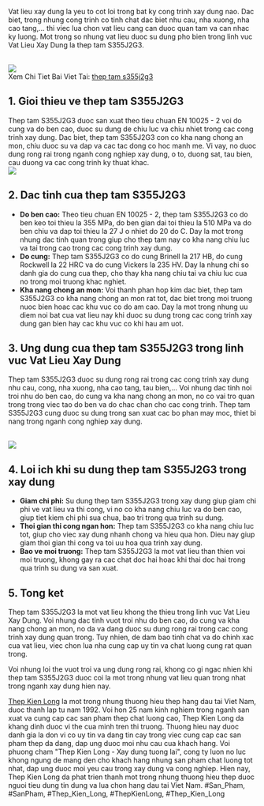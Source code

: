 <p>Vat lieu xay dung la yeu to cot loi trong bat ky cong trinh xay dung nao. Dac biet, trong nhung cong trinh co tinh chat dac biet nhu cau, nha xuong, nha cao tang,... thi viec lua chon vat lieu cang can duoc quan tam va can nhac ky luong. Mot trong so nhung vat lieu duoc su dung pho bien trong linh vuc Vat Lieu Xay Dung la thep tam S355J2G3.</p><br><img src="https://thepkienlong.vn/upload/images/5c82533919cea790fedf.jpg"></br>
Xem Chi Tiet Bai Viet Tai: <a href="https://thepkienlong.vn/thep-tam-s355j2g3-nhap-khau-gia-re-2025.html">thep tam s355j2g3</a><h2>1. Gioi thieu ve thep tam S355J2G3</h2><p>Thep tam S355J2G3 duoc san xuat theo tieu chuan EN 10025 - 2 voi do cung va do ben cao, duoc su dung de chiu luc va chiu nhiet trong cac cong trinh xay dung. Dac biet, thep tam S355J2G3 con co kha nang chong an mon, chiu duoc su va dap va cac tac dong co hoc manh me. Vi vay, no duoc dung rong rai trong nganh cong nghiep xay dung, o to, duong sat, tau bien, cau duong va cac cong trinh ky thuat khac.<br><img src="https://thepkienlong.vn/upload/images/5c82533919cea790fedf.jpg"></br><h2>2. Dac tinh cua thep tam S355J2G3</h2><ul>
<li><strong>Do ben cao:</strong> Theo tieu chuan EN 10025 - 2, thep tam S355J2G3 co do ben keo toi thieu la 355 MPa, do ben gian dai toi thieu la 510 MPa va do ben chiu va dap toi thieu la 27 J o nhiet do 20 do C. Day la mot trong nhung dac tinh quan trong giup cho thep tam nay co kha nang chiu luc va tai trong cao trong cac cong trinh xay dung.</li>
<li><strong>Do cung:</strong> Thep tam S355J2G3 co do cung Brinell la 217 HB, do cung Rockwell la 22 HRC va do cung Vickers la 235 HV. Day la nhung chi so danh gia do cung cua thep, cho thay kha nang chiu tai va chiu luc cua no trong moi truong khac nghiet.</li>
<li><strong>Kha nang chong an mon:</strong> Voi thanh phan hop kim dac biet, thep tam S355J2G3 co kha nang chong an mon rat tot, dac biet trong moi truong nuoc bien hoac cac khu vuc co do am cao. Day la mot trong nhung uu diem noi bat cua vat lieu nay khi duoc su dung trong cac cong trinh xay dung gan bien hay cac khu vuc co khi hau am uot.</li>
</ul><h2>3. Ung dung cua thep tam S355J2G3 trong linh vuc Vat Lieu Xay Dung</h2><p>Thep tam S355J2G3 duoc su dung rong rai trong cac cong trinh xay dung nhu cau, cong, nha xuong, nha cao tang, tau bien,... Voi nhung dac tinh noi troi nhu do ben cao, do cung va kha nang chong an mon, no co vai tro quan trong trong viec tao do ben va do chac chan cho cac cong trinh. Thep tam S355J2G3 cung duoc su dung trong san xuat cac bo phan may moc, thiet bi nang trong nganh cong nghiep xay dung.</p><br><img src="https://thepkienlong.vn/upload/images/5c82533919cea790fedf.jpg"></br><h2>4. Loi ich khi su dung thep tam S355J2G3 trong xay dung</h2><ul>
<li><strong>Giam chi phi:</strong> Su dung thep tam S355J2G3 trong xay dung giup giam chi phi ve vat lieu va thi cong, vi no co kha nang chiu luc va do ben cao, giup tiet kiem chi phi sua chua, bao tri trong qua trinh su dung.</li>
<li><strong>Thoi gian thi cong ngan hon:</strong> Thep tam S355J2G3 co kha nang chiu luc tot, giup cho viec xay dung nhanh chong va hieu qua hon. Dieu nay giup giam thoi gian thi cong va toi uu hoa qua trinh xay dung.</li>
<li><strong>Bao ve moi truong:</strong> Thep tam S355J2G3 la mot vat lieu than thien voi moi truong, khong gay ra cac chat doc hai hoac khi thai doc hai trong qua trinh su dung va san xuat.</li>
</ul><h2>5. Tong ket</h2><p>Thep tam S355J2G3 la mot vat lieu khong the thieu trong linh vuc Vat Lieu Xay Dung. Voi nhung dac tinh vuot troi nhu do ben cao, do cung va kha nang chong an mon, no da va dang duoc su dung rong rai trong cac cong trinh xay dung quan trong. Tuy nhien, de dam bao tinh chat va do chinh xac cua vat lieu, viec chon lua nha cung cap uy tin va chat luong cung rat quan trong.<p>Voi nhung loi the vuot troi va ung dung rong rai, khong co gi ngac nhien khi thep tam S355J2G3 duoc coi la mot trong nhung vat lieu quan trong nhat trong nganh xay dung hien nay.</p><p><a href="https://thepkienlong.vn/">Thep Kien Long</a> la mot trong nhung thuong hieu thep hang dau tai Viet Nam, duoc thanh lap tu nam 1992. Voi hon 25 nam kinh nghiem trong nganh san xuat va cung cap cac san pham thep chat luong cao, Thep Kien Long da khang dinh duoc vi the cua minh tren thi truong. Thuong hieu nay duoc danh gia la don vi co uy tin va dang tin cay trong viec cung cap cac san pham thep da dang, dap ung duoc moi nhu cau cua khach hang. Voi phuong cham "Thep Kien Long - Xay dung tuong lai", cong ty luon no luc khong ngung de mang den cho khach hang nhung san pham chat luong tot nhat, dap ung duoc moi yeu cau trong xay dung va cong nghiep. Hien nay, Thep Kien Long da phat trien thanh mot trong nhung thuong hieu thep duoc nguoi tieu dung tin dung va lua chon hang dau tai Viet Nam.
#San_Pham, #SanPham, #Thep_Kien_Long, #ThepKienLong, #Thep_Kien_Long
